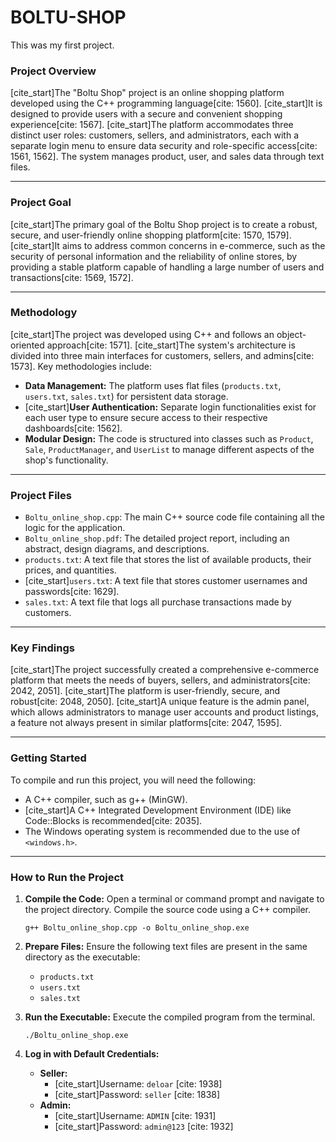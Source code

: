 # BOLTU-SHOP
This was my first project.

### Project Overview

[cite\_start]The "Boltu Shop" project is an online shopping platform developed using the C++ programming language[cite: 1560]. [cite\_start]It is designed to provide users with a secure and convenient shopping experience[cite: 1567]. [cite\_start]The platform accommodates three distinct user roles: customers, sellers, and administrators, each with a separate login menu to ensure data security and role-specific access[cite: 1561, 1562]. The system manages product, user, and sales data through text files.

-----

### Project Goal

[cite\_start]The primary goal of the Boltu Shop project is to create a robust, secure, and user-friendly online shopping platform[cite: 1570, 1579]. [cite\_start]It aims to address common concerns in e-commerce, such as the security of personal information and the reliability of online stores, by providing a stable platform capable of handling a large number of users and transactions[cite: 1569, 1572].

-----

### Methodology

[cite\_start]The project was developed using C++ and follows an object-oriented approach[cite: 1571]. [cite\_start]The system's architecture is divided into three main interfaces for customers, sellers, and admins[cite: 1573]. Key methodologies include:

  * **Data Management:** The platform uses flat files (`products.txt`, `users.txt`, `sales.txt`) for persistent data storage.
  * [cite\_start]**User Authentication:** Separate login functionalities exist for each user type to ensure secure access to their respective dashboards[cite: 1562].
  * **Modular Design:** The code is structured into classes such as `Product`, `Sale`, `ProductManager`, and `UserList` to manage different aspects of the shop's functionality.

-----

### Project Files

  * `Boltu_online_shop.cpp`: The main C++ source code file containing all the logic for the application.
  * `Boltu_online_shop.pdf`: The detailed project report, including an abstract, design diagrams, and descriptions.
  * `products.txt`: A text file that stores the list of available products, their prices, and quantities.
  * [cite\_start]`users.txt`: A text file that stores customer usernames and passwords[cite: 1629].
  * `sales.txt`: A text file that logs all purchase transactions made by customers.

-----

### Key Findings

[cite\_start]The project successfully created a comprehensive e-commerce platform that meets the needs of buyers, sellers, and administrators[cite: 2042, 2051]. [cite\_start]The platform is user-friendly, secure, and robust[cite: 2048, 2050]. [cite\_start]A unique feature is the admin panel, which allows administrators to manage user accounts and product listings, a feature not always present in similar platforms[cite: 2047, 1595].

-----

### Getting Started

To compile and run this project, you will need the following:

  * A C++ compiler, such as g++ (MinGW).
  * [cite\_start]A C++ Integrated Development Environment (IDE) like Code::Blocks is recommended[cite: 2035].
  * The Windows operating system is recommended due to the use of `<windows.h>`.

-----

### How to Run the Project

1.  **Compile the Code:**
    Open a terminal or command prompt and navigate to the project directory. Compile the source code using a C++ compiler.

    ```
    g++ Boltu_online_shop.cpp -o Boltu_online_shop.exe
    ```

2.  **Prepare Files:**
    Ensure the following text files are present in the same directory as the executable:

      * `products.txt`
      * `users.txt`
      * `sales.txt`

3.  **Run the Executable:**
    Execute the compiled program from the terminal.

    ```
    ./Boltu_online_shop.exe
    ```

4.  **Log in with Default Credentials:**

      * **Seller:**
          * [cite\_start]Username: `deloar` [cite: 1938]
          * [cite\_start]Password: `seller` [cite: 1838]
      * **Admin:**
          * [cite\_start]Username: `ADMIN` [cite: 1931]
          * [cite\_start]Password: `admin@123` [cite: 1932]
